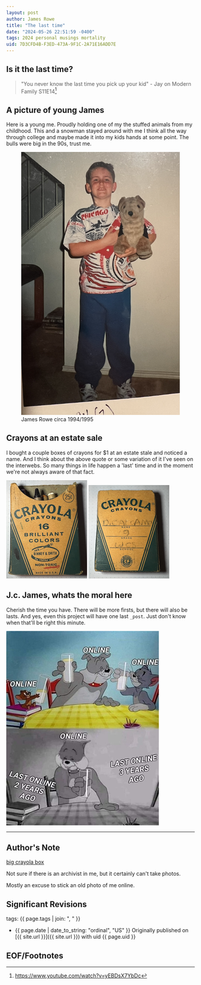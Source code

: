 ```yaml
---
layout: post
author: James Rowe
title: "The last time"
date: "2024-05-26 22:51:59 -0400"
tags: 2024 personal musings mortality
uid: 7D3CFD4B-F3ED-473A-9F1C-2A71E16ADD7E
---
```


## Is it the last time?

> "You never know the last time you pick up your kid" - Jay on Modern Family S11E14[^youtube]

## A picture of young James

Here is a young me. Proudly holding one of my the stuffed animals from my childhood. This and a snowman stayed around with me I think all the way through college and maybe made it into my kids hands at some point. The bulls were big in the 90s, trust me.

<figure>
  <img src="/assets/posts-images/james-94-95-with-dog.png" alt="young james" class="center-img img-stylish"/>
  <figcaption>James Rowe circa 1994/1995</figcaption>
</figure>

## Crayons at an estate sale

I bought a couple boxes of crayons for $1 at an estate stale and noticed a name. And I think about the above quote or some variation of it I've seen on the interwebs. So many things in life happen a 'last' time and in the moment we're not always aware of that fact.

<div class="flex-row">
    <img src="/assets/posts-images/small-crayola-box.png" alt="small crayola box" class="center-img img-stylish"/>
    <img src="/assets/posts-images/small-crayola-box-back.png" alt="small crayola box back" class="center-img img-stylish"/>
</div>

## J.c. James, whats the moral here

Cherish the time you have. There will be more firsts, but there will also be lasts. And yes, even this project will have one last `_post`. Just don't know when that'll be right this minute.

<img src="/assets/posts-images/kym-last-online-5-years-ago.jpeg" alt="know your meme last online" class="center-img img-stylish"/>

---

## Author's Note

[big crayola box](/assets/posts-images/big-crayola-box.png)

Not sure if there is an archivist in me, but it certainly can't take photos.

Mostly an excuse to stick an old photo of me online.

## Significant Revisions

tags: {{ page.tags | join: ", " }} <!-- todo move this somewhere -->

- {{ page.date | date_to_string: "ordinal", "US" }} Originally published on [{{ site.url }}]({{ site.url }}) with uid {{ page.uid }}

## EOF/Footnotes

[^youtube]: https://www.youtube.com/watch?v=yEBDsX7YbDc

[^kym]: https://knowyourmeme.com/memes/last-online-5-years-ago/photos